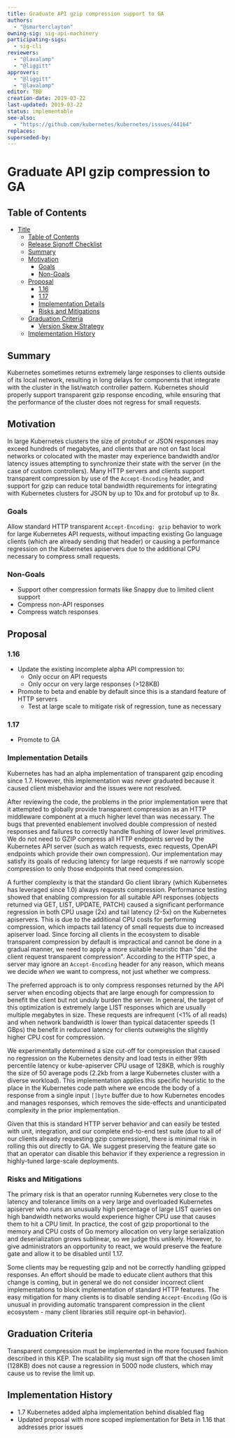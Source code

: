 ```yaml
---
title: Graduate API gzip compression support to GA
authors:
  - "@smarterclayton"
owning-sig: sig-api-machinery
participating-sigs:
  - sig-cli
reviewers:
  - "@lavalamp"
  - "@liggitt"
approvers:
  - "@liggitt"
  - "@lavalamp"
editor: TBD
creation-date: 2019-03-22
last-updated: 2019-03-22
status: implementable
see-also:
  - "https://github.com/kubernetes/kubernetes/issues/44164"
replaces:
superseded-by:
---
```


# Graduate API gzip compression to GA

## Table of Contents

<!-- toc -->
- [Title](#title)
  - [Table of Contents](#table-of-contents)
  - [Release Signoff Checklist](#release-signoff-checklist)
  - [Summary](#summary)
  - [Motivation](#motivation)
    - [Goals](#goals)
    - [Non-Goals](#non-goals)
  - [Proposal](#proposal)
    - [1.16](#1-16)
    - [1.17](#1-17)
    - [Implementation Details](#implementation-details)
    - [Risks and Mitigations](#risks-and-mitigations)
  - [Graduation Criteria](#graduation-criteria)
    - [Version Skew Strategy](#version-skew-strategy)
  - [Implementation History](#implementation-history)
<!-- /toc -->

## Summary

Kubernetes sometimes returns extremely large responses to clients outside of its local network, resulting in long delays for components that integrate with the cluster in the list/watch controller pattern. Kubernetes should properly support transparent gzip response encoding, while ensuring that the performance of the cluster does not regress for small requests.

## Motivation

In large Kubernetes clusters the size of protobuf or JSON responses may exceed hundreds of megabytes, and clients that are not on fast local networks or colocated with the master may experience bandwidth and/or latency issues attempting to synchronize their state with the server (in the case of custom controllers). Many HTTP servers and clients support transparent compression by use of the `Accept-Encoding` header, and support for gzip can reduce total bandwidth requirements for integrating with Kubernetes clusters for JSON by up to 10x and for protobuf up to 8x.

### Goals

Allow standard HTTP transparent `Accept-Encoding: gzip` behavior to work for large Kubernetes API requests, without impacting existing Go language clients (which are already sending that header) or causing a performance regression on the Kubernetes apiservers due to the additional CPU necessary to compress small requests.

### Non-Goals

* Support other compression formats like Snappy due to limited client support
* Compress non-API responses
* Compress watch responses

## Proposal

### 1.16

* Update the existing incomplete alpha API compression to:
  * Only occur on API requests
  * Only occur on very large responses (>128KB)
* Promote to beta and enable by default since this is a standard feature of HTTP servers
  * Test at large scale to mitigate risk of regression, tune as necessary

### 1.17

* Promote to GA


### Implementation Details

Kubernetes has had an alpha implementation of transparent gzip encoding since 1.7. However, this
implementation was never graduated because it caused client misbehavior and the issues were not resolved.

After reviewing the code, the problems in the prior implementation were that it attempted to globally
provide transparent compression as an HTTP middleware component at a much higher level than was necessary.
The bugs that prevented enablement involved double compression of nested responses and failures to
correctly handle flushing of lower level primitives. We do not need to GZIP compress all HTTP endpoints
served by the Kubernetes API server (such as watch requests, exec requests, OpenAPI endpoints which provide
their own compression). Our implementation may satisfy its goals of reducing latency for large requests if
we narrowly scope compression to only those endpoints that need compression.

A further complexity is that the standard Go client library (which Kubernetes has leveraged since 1.0)
always requests compression. Performance testing showed that enabling compression for all suitable
API responses (objects returned via GET, LIST, UPDATE, PATCH) caused a significant performance regression
in both CPU usage (2x) and tail latency (2-5x) on the Kubernetes apiservers. This is due to the additional
CPU costs for performing compression, which impacts tail latency of small requests due to increased
apiserver load. Since forcing all clients in the ecosystem to disable transparent compression by default
is impractical and cannot be done in a gradual manner, we need to apply a more suitable heuristic than
"did the client request transparent compression". According to the HTTP spec, a server may ignore an
`Accept-Encoding` header for any reason, which means we decide *when* we want to compress, not just
whether we compress.

The preferred approach is to only compress responses returned by the API server when encoding objects
that are large enough for compression to benefit the client but not unduly burden the server. In general,
the target of this optimization is extremely large LIST responses which are usually multiple megabytes
in size. These requests are infrequent (<1% of all reads) and when network bandwidth is lower than typical
datacenter speeds (1 GBps) the benefit in reduced latency for clients outweighs the slightly higher CPU
cost for compression.

We experimentally determined a size cut-off for compression that caused no regression on the Kubernetes
density and load tests in either 99th percentile latency or kube-apiserver CPU usage of 128KB, which is
roughly the size of 50 average pods (2.2kb from a large Kubernetes cluster with a diverse workload). This
implementation applies this specific heuristic to the place in the Kubernetes code path where we encode
the body of a response from a single input `[]byte` buffer due to how Kubernetes encodes and manages
responses, which removes the side-effects and unanticipated complexity in the prior implementation.

Given that this is standard HTTP server behavior and can easily be tested with unit, integration, and
our complete end-to-end test suite (due to all of our clients already requesting gzip compression),
there is minimal risk in rolling this out directly to GA. We suggest preserving the feature gate so that
an operator can disable this behavior if they experience a regression in highly-tuned large-scale deployments.

### Risks and Mitigations

The primary risk is that an operator running Kubernetes very close to the latency and tolerance limits
on a very large and overloaded Kubernetes apiserver who runs an unusually high percentage of large
LIST queries on high bandwidth networks would experience higher CPU use that causes them to hit a CPU
limit. In practice, the cost of gzip proportional to the memory and CPU costs of Go memory allocation
on very large serialization and deserialization grows sublinear, so we judge this unlikely. However,
to give administrators an opportunity to react, we would preserve the feature gate and allow it to be
disabled until 1.17.

Some clients may be requesting gzip and not be correctly handling gzipped responses. An effort should
be made to educate client authors that this change is coming, but in general we do not consider
incorrect client implementations to block implementation of standard HTTP features. The easy mitigation
for many clients is to disable sending `Accept-Encoding` (Go is unusual in providing automatic
transparent compression in the client ecosystem - many client libraries still require opt-in behavior).

## Graduation Criteria

Transparent compression must be implemented in the more focused fashion described in this KEP. The
scalability sig must sign off that the chosen limit (128KB) does not cause a regression in 5000 node
clusters, which may cause us to revise the limit up.

## Implementation History

* 1.7 Kubernetes added alpha implementation behind disabled flag
* Updated proposal with more scoped implementation for Beta in 1.16 that addresses prior issues

